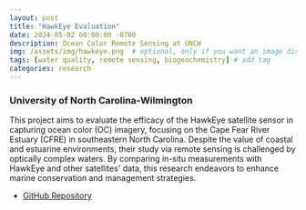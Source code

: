 ```yaml
---
layout: post
title: "HawkEye Evaluation"
date: 2024-05-02 00:00:00 -0700
description: Ocean Color Remote Sensing at UNCW
img: /assets/img/hawkeye.png  # optional, only if you want an image displayed
tags: [water quality, remote sensing, biogeochemistry] # add tag
categories: research
---
```


### University of North Carolina-Wilmington
This project aims to evaluate the efficacy of the HawkEye satellite sensor in capturing ocean color (OC) imagery, focusing on the Cape Fear River Estuary (CFRE) in southeastern North Carolina. Despite the value of coastal and estuarine environments, their study via remote sensing is challenged by optically complex waters. By comparing in-situ measurements with HawkEye and other satellites' data, this research endeavors to enhance marine conservation and management strategies.

- [GitHub Repository](https://github.com/COAST-Lab/HawkEye_Evaluation)
